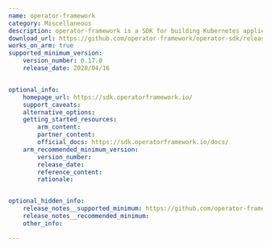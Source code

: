 ```yaml
---
name: operator-framework
category: Miscellaneous
description: operator-framework is a SDK for building Kubernetes applications.
download_url: https://github.com/operator-framework/operator-sdk/releases
works_on_arm: true
supported_minimum_version:
    version_number: 0.17.0
    release_date: 2020/04/16


optional_info:
    homepage_url: https://sdk.operatorframework.io/
    support_caveats:
    alternative_options:
    getting_started_resources:
        arm_content:
        partner_content:
        official_docs: https://sdk.operatorframework.io/docs/
    arm_recommended_minimum_version:
        version_number:
        release_date:
        reference_content:
        rationale:


optional_hidden_info:
    release_notes__supported_minimum: https://github.com/operator-framework/operator-sdk/releases/tag/v0.17.0
    release_notes__recommended_minimum:
    other_info:

---
```

